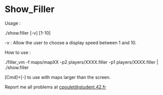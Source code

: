 # Show_Filler

Usage :

./show.filler [-v] [1-10]

-v :  Allow the user to choose a display speed between 1 and 10.

How to use :

./filler_vm -f maps/mapXX -p2 players/XXXX.filler -p1 players/XXXX.filler | ./show.filler

[Cmd]+[-] to use with maps larger than the screen.

Report me all problems at cpoulet@student.42.fr
